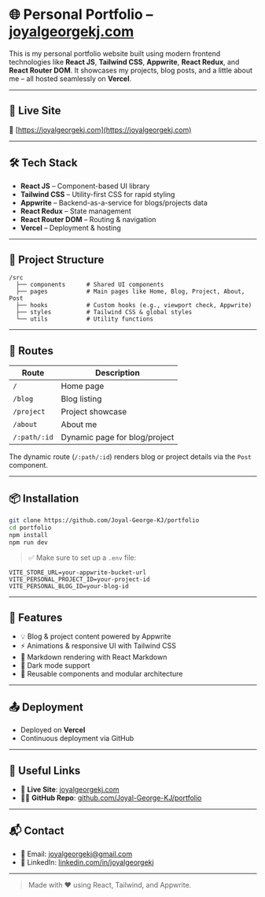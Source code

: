 
# 🌐 Personal Portfolio – [joyalgeorgekj.com](https://joyalgeorgekj.com)

This is my personal portfolio website built using modern frontend technologies like **React JS**, **Tailwind CSS**, **Appwrite**, **React Redux**, and **React Router DOM**. It showcases my projects, blog posts, and a little about me – all hosted seamlessly on **Vercel**.

---

## 🚀 Live Site

🔗 [https://joyalgeorgekj.com](https://joyalgeorgekj.com)

---

## 🛠️ Tech Stack

- **React JS** – Component-based UI library
- **Tailwind CSS** – Utility-first CSS for rapid styling
- **Appwrite** – Backend-as-a-service for blogs/projects data
- **React Redux** – State management
- **React Router DOM** – Routing & navigation
- **Vercel** – Deployment & hosting

---

## 📁 Project Structure

```
/src
  ├── components      # Shared UI components
  ├── pages           # Main pages like Home, Blog, Project, About, Post
  ├── hooks           # Custom hooks (e.g., viewport check, Appwrite)
  ├── styles          # Tailwind CSS & global styles
  └── utils           # Utility functions
```

---

## 🧭 Routes

| Route            | Description                     |
|------------------|---------------------------------|
| `/`              | Home page                       |
| `/blog`          | Blog listing                    |
| `/project`       | Project showcase                |
| `/about`         | About me                        |
| `/:path/:id`     | Dynamic page for blog/project   |

The dynamic route (`/:path/:id`) renders blog or project details via the `Post` component.

---

## 📦 Installation

```bash
git clone https://github.com/Joyal-George-KJ/portfolio
cd portfolio
npm install
npm run dev
```

> ✅ Make sure to set up a `.env` file:

```env
VITE_STORE_URL=your-appwrite-bucket-url
VITE_PERSONAL_PROJECT_ID=your-project-id
VITE_PERSONAL_BLOG_ID=your-blog-id
```

---

## 🧠 Features

- 💡 Blog & project content powered by Appwrite
- ⚡ Animations & responsive UI with Tailwind CSS
- 📝 Markdown rendering with React Markdown
- 🌙 Dark mode support
- 🔄 Reusable components and modular architecture

---

## 📤 Deployment

- Deployed on **Vercel**
- Continuous deployment via GitHub

---

## 📎 Useful Links

- 🔗 **Live Site**: [joyalgeorgekj.com](https://joyalgeorgekj.com)
- 🧑‍💻 **GitHub Repo**: [github.com/Joyal-George-KJ/portfolio](https://github.com/Joyal-George-KJ/portfolio)

---

## 📬 Contact

- 📧 Email: [joyalgeorgekj@gmail.com](mailto:joyalgeorgekj@gmail.com)
- 💼 LinkedIn: [linkedin.com/in/joyalgeorgekj](https://www.linkedin.com/in/joyalgeorgekj/)

---

> Made with ❤️ using React, Tailwind, and Appwrite.
```